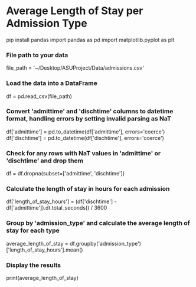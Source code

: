 # Average Length of Stay per Admission Type

pip install pandas
import pandas as pd
import matplotlib.pyplot as plt

### File path to your data
file_path = '~/Desktop/ASUProject/Data/admissions.csv'

### Load the data into a DataFrame
df = pd.read_csv(file_path)

### Convert 'admittime' and 'dischtime' columns to datetime format, handling errors by setting invalid parsing as NaT
df['admittime'] = pd.to_datetime(df['admittime'], errors='coerce')
df['dischtime'] = pd.to_datetime(df['dischtime'], errors='coerce')

### Check for any rows with NaT values in 'admittime' or 'dischtime' and drop them
df = df.dropna(subset=['admittime', 'dischtime'])

### Calculate the length of stay in hours for each admission
df['length_of_stay_hours'] = (df['dischtime'] - df['admittime']).dt.total_seconds() / 3600

### Group by 'admission_type' and calculate the average length of stay for each type
average_length_of_stay = df.groupby('admission_type')['length_of_stay_hours'].mean()

### Display the results
print(average_length_of_stay)
